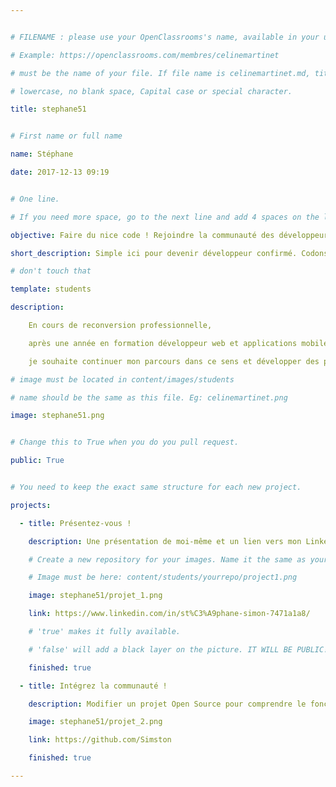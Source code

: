 ```yaml
---


# FILENAME : please use your OpenClassrooms's name, available in your url.

# Example: https://openclassrooms.com/membres/celinemartinet

# must be the name of your file. If file name is celinemartinet.md, title is celinemartinet.

# lowercase, no blank space, Capital case or special character.

title: stephane51


# First name or full name

name: Stéphane

date: 2017-12-13 09:19


# One line.

# If you need more space, go to the next line and add 4 spaces on the left, as in 'description'.

objective: Faire du nice code ! Rejoindre la communauté des développeurs, en faire mon métier.

short_description: Simple ici pour devenir développeur confirmé. Codons le futur !

# don't touch that

template: students

description:

    En cours de reconversion professionnelle, 

    après une année en formation développeur web et applications mobile,

    je souhaite continuer mon parcours dans ce sens et développer des projets concrets.

# image must be located in content/images/students

# name should be the same as this file. Eg: celinemartinet.png

image: stephane51.png


# Change this to True when you do you pull request.

public: True


# You need to keep the exact same structure for each new project.

projects:

  - title: Présentez-vous !

    description: Une présentation de moi-même et un lien vers mon LinkedIn.

    # Create a new repository for your images. Name it the same as your nickname and profile picture.

    # Image must be here: content/students/yourrepo/project1.png

    image: stephane51/projet_1.png

    link: https://www.linkedin.com/in/st%C3%A9phane-simon-7471a1a8/

    # 'true' makes it fully available.

    # 'false' will add a black layer on the picture. IT WILL BE PUBLIC!

    finished: true

  - title: Intégrez la communauté !

    description: Modifier un projet Open Source pour comprendre le fonctionnement de Git, de Github et des pull requests. 

    image: stephane51/projet_2.png

    link: https://github.com/Simston

    finished: true

---
```

